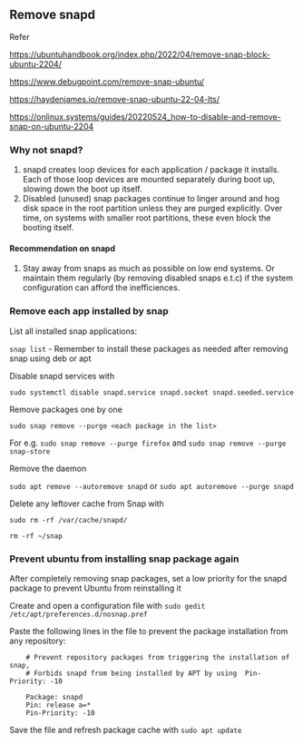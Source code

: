 ## Remove snapd

Refer 

https://ubuntuhandbook.org/index.php/2022/04/remove-snap-block-ubuntu-2204/

https://www.debugpoint.com/remove-snap-ubuntu/
 
https://haydenjames.io/remove-snap-ubuntu-22-04-lts/

https://onlinux.systems/guides/20220524_how-to-disable-and-remove-snap-on-ubuntu-2204
 
### Why not snapd?
1. snapd creates loop devices for each application / package it installs. Each of those loop devices are mounted separately during boot up, slowing down the boot up itself.
2. Disabled (unused) snap packages continue to linger around and hog disk space in the root partition unless they are purged explicitly. Over time, on systems with smaller root partitions, these even block the booting itself.

#### Recommendation on snapd
1. Stay away from snaps as much as possible on low end systems. Or maintain them regularly (by removing disabled snaps e.t.c) if the system configuration can afford the inefficiences.

### Remove each app installed by snap

List all installed snap applications:

`snap list` - Remember to install these packages as needed after removing snap using deb or apt

Disable snapd services with 

`sudo systemctl disable snapd.service snapd.socket snapd.seeded.service`

Remove packages one by one 
 
`sudo snap remove --purge <each package in the list>`

 For e.g. `sudo snap remove --purge firefox` and `sudo snap remove --purge snap-store`
 
Remove the daemon 

`sudo apt remove --autoremove snapd` or `sudo apt autoremove --purge snapd`

Delete any leftover cache from Snap with

`sudo rm -rf /var/cache/snapd/`

`rm -rf ~/snap`

### Prevent ubuntu from installing snap package again

After completely removing snap packages, set a low priority for the snapd package to prevent Ubuntu from reinstalling it

Create and open a configuration file with `sudo gedit /etc/apt/preferences.d/nosnap.pref`

Paste the following lines in the file to prevent the package installation from any repository:
```
    # Prevent repository packages from triggering the installation of snap,
    # Forbids snapd from being installed by APT by using  Pin-Priority: -10

    Package: snapd
    Pin: release a=*
    Pin-Priority: -10
```
Save the file and refresh package cache with `sudo apt update`
